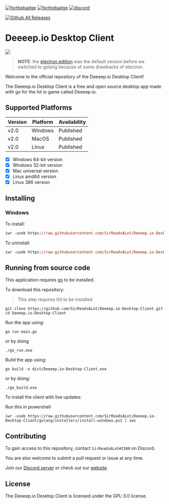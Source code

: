 [![forthebadge](https://forthebadge.com/images/badges/made-with-go.svg)](https://forthebadge.com) [![forthebadge](https://forthebadge.com/images/badges/open-source.svg)](https://forthebadge.com) [![discord](https://img.shields.io/discord/841929038620786689?label=DISCORD%20SERVER&style=for-the-badge)](https://discord.gg/BMHVrKYeem)

[![Github All Releases](https://img.shields.io/github/downloads/SirReadsALot/Deeeep.io-Desktop-Client/total.svg)]()


# Deeeep.io Desktop Client

<img src="./assets/golang_logo.png">

> **NOTE**: the [electron edition](https://github.com/SirReadsALot/Deeeep.io-Desktop-Client/tree/electron) was the default version before we switched to golang because of some drawbacks of electron.

Welcome to the official repository of the Deeeep.io Desktop Client!

The Deeeep.io Desktop Client is a free and open source desktop app made with go for the hit io game called Deeeep.io.

## Supported Platforms

| Version | Platform | Availability| 
| ------- | -------- | ----------- |
| v2.0  | Windows  | Published | 
| v2.0    | MacOS    | Published |
| v2.0    | Linux | Published |

- [x] Windows 64-bit version
- [x] Windows 32-bit version
- [x] Mac universal version
- [x] Linux amd64 version
- [x] Linux 386 version

## Installing

### Windows

To install:
```ps
iwr -useb https://raw.githubusercontent.com/SirReadsALot/Deeeep.io-Desktop-Client/golang/installers/install-windows.ps1 | iex
```

To uninstall:
```ps
iwr -useb https://raw.githubusercontent.com/SirReadsALot/Deeeep.io-Desktop-Client/golang/installers/uninstall-windows.ps1 | iex
```

## Running from source code

This application requires [go](https://go.dev/) to be installed.

To download this repository:

> This step requires Git to be installed
```
git clone https://github.com/SirReadsALot/Deeeep.io-Desktop-Client.git
cd Deeeep.io-Desktop-Client
```

Run the app using:
```
go run main.go
```
or by doing
```
./go_run.exe
```

Build the app using:
```
go build -o dist/Deeeep.io-Desktop-Client.exe
```
or by doing:
```
./go_build.exe
```

To install the client with live updates:

Run this in powershell 
```
iwr -useb https://raw.githubusercontent.com/SirReadsALot/Deeeep.io-Desktop-Client/golang/installers/install-windows.ps1 | iex
```

## Contributing

To gain access to this repository, contact `SirReadsALot#3380` on Discord.

You are also welcome to submit a pull request or issue at any time.

Join our [Discord server](https://discord.gg/BMHVrKYeem) or check out our [website](https://sralcodeproj.netlify.app/deeeep.io_desktop_client).

## License

The Deeeep.io Desktop Client is licensed under the GPL-3.0 license.
